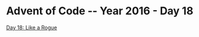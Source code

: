 # Advent of Code -- Year 2016 - Day 18

[Day 18: Like a Rogue](https://adventofcode.com/2016/day/18)
